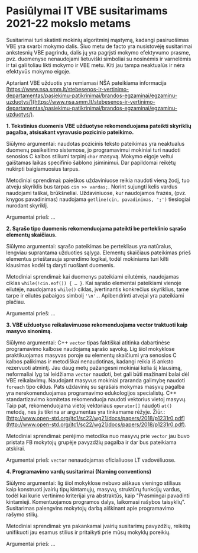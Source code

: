 # Pasiūlymai IT VBE susitarimams 2021-22 mokslo metams

Susitarimai turi skatinti mokinių algoritminį mąstymą, kadangi pasiruošimas VBE yra svarbi mokymo dalis. Šiuo metu de facto yra nusistovėję susitarimai ankstesnių VBE pagrindu, dalis jų yra pagrįsti mokymo efektyvumo prasme, pvz. duomenyse nenaudojami lietuviški simboliai su nosinėmis ir varnelėmis ir tai gali toliau likti mokymo ir VBE metu. Kiti jau tampa neaktualūs   ir nėra efektyvūs mokymo eigoje.

Aptariant VBE užduotis yra remiamasi NŠA pateikiama informacija [https://www.nsa.smm.lt/stebesenos-ir-vertinimo-departamentas/pasiekimu-patikrinimai/brandos-egzaminai/egzaminu-uzduotys/](https://www.nsa.smm.lt/stebesenos-ir-vertinimo-departamentas/pasiekimu-patikrinimai/brandos-egzaminai/egzaminu-uzduotys/).

**1. Tekstinius duomenis VBE užduotyse rekomenduojama pateikti skyriklių pagalba, atsisakant vyravusio pozicinio pateikimo.**

Siūlymo argumentai: naudotas pozicinis teksto pateikimas yra neaktualus duomenų pasikeitimo sistemose, jo programavimui mokiniai turi naudoti senosios C kalbos stiliumi tarpinį `char` masyvą. Mokymo eigoje veltui gaištamas laikas specifinio šablono įsiminimui. Dar papildomai reikėtų nukirpti baigiamuosius tarpus.

Metodiniai sprendimai: paieškos uždaviniuose reikia naudoti vieną žodį, tuo atveju skyriklis bus tarpas `cin >> vardas;`. Norint sujungti kelis vardus naudojami taškai, brūkšneliai. Uždaviniuose, kur naudojamos frazės, (pvz. knygos pavadinimas) naudojama `getline(cin, pavadinimas, ';')` tiesiogiai nurodant skyriklį.

Argumentai prieš: ...

**2. Sąrašo tipo duomenis rekomenduojama pateikti be perteklinio sąrašo elementų skaičiaus.**

Siūlymo argumentai: sąrašo pateikimas be pertekliaus yra natūralus, lengviau suprantama užduoties sąlyga. Elementų skaičiaus pateikimas prieš elementus prieštarauja sprendimo logikai, todėl mokiniams turi kilti klausimas kodėl tą daryti ruošiant duomenis.

Metodiniai sprendimai: kai duomenys pateikiami eilutėmis, naudojamas ciklas `while(!cin.eof()) { … }`. Kai sąrašo elementai pateikiami vienoje eilutėje, naudojamas `while()` ciklas, įvertinantis konkrečius skyriklius, tame tarpe ir eilutės pabaigos simbolį `'\n'.`. Apibendrinti atvejai yra pateikiami plačiau.

Argumentai prieš: ...

**3. VBE užduotyse reikalavimuose rekomenduojama vector traktuoti kaip masyvo sinonimą.**

Siūlymo argumentai: C++ `vector` tipas faktiškai atitinka dabartinėse programavimo kalbose naudojamą sąrašo sąvoką. Lig šiol mokyklose praktikuojamas masyvas poroje su elementų skaičiumi yra senosios C kalbos palikimas ir metodiškai nenaudotinas, kadangi reikia iš anksto rezervuoti atmintį. Jau daug metų pažangesni mokiniai kelia šį klausimą, neformaliai lyg tai leidžiama `vector` naudoti, bet gali būti mažinami balai dėl VBE reikalavimų. Naudojant masyvus mokiniai praranda galimybę naudoti `foreach` tipo ciklus. Pats uždavinių su sąrašais mokymas masyvų pagalba yra nerekomenduojamas programavimo edukologijos specialistų. C++ standartizavimo komitetas rekomenduoja naudoti vektorius vietoj masyvų. Taip pat, rekomenduojama vietoj vektoriaus `operator[]` naudoti `at()` metodą, nes jis tikrina ar argumentas yra tinkamame rėžyje. Žiūr.: [http://www.open-std.org/jtc1/sc22/wg21/docs/papers/2018/p1231r0.pdf](http://www.open-std.org/jtc1/sc22/wg21/docs/papers/2018/p1231r0.pdf).

Metodiniai sprendimai: perėjimo metodika nuo masyvų prie `vector` jau buvo pristata FB mokytojų grupėje pavyzdžių pagalba ir dar bus pateikiama atskirai.  

Argumentai prieš: `vector` nenaudojamas oficialiuose LT vadovėliuose.

**4. Programavimo vardų susitarimai (Naming conventions)**

Siūlymo argumentai: lig šiol mokyklose nebuvo aiškaus vieningo stiliaus kaip konstruoti įvairių tipų kintamųjų, masyvų, struktūrų funkcijų vardus, todėl kai kurie vertinimo kriterijai yra abstraktūs, kaip "Prasmingai pavadinti kintamieji. Komentuojamos programos dalys, laikomasi rašybos taisyklių". Susitarimas palengvins mokytojų darbą aiškinant apie programavimo rašymo stilių.

Metodiniai sprendimai: yra pakankamai įvairių susitarimų pavyzdžių, reikėtų unifikuoti jau esamus stilius ir pritaikyti prie mūsų mokyklų poreikių.

Argumentai prieš: ...

<!-- **5. Apie tai dar nebuvo :)**

Siūlymo argumentai: naudotas pozicinis teksto.

Metodiniai sprendimai: paieškos uždaviniuose.

Argumentai prieš: ...

**6. Apie tai dar nebuvo :)**

Siūlymo argumentai: naudotas pozicinis teksto.

Metodiniai sprendimai: paieškos uždaviniuose.

Argumentai prieš: ...

**7. Apie tai dar nebuvo :)**

Siūlymo argumentai: naudotas pozicinis teksto.

Metodiniai sprendimai: paieškos uždaviniuose.

Argumentai prieš: ... -->
